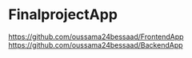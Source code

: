 # FinalprojectApp
https://github.com/oussama24bessaad/FrontendApp
https://github.com/oussama24bessaad/BackendApp
